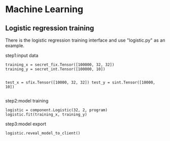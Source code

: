 # Machine Learning
## Logistic regression training
<p style="text-align:justify; text-justify:inter-ideograph;">
There is the logistic regression training interface and use "logistic.py" as an example.
</p>
<p style="text-align:justify; text-justify:inter-ideograph;">
step1:input data
</p>
<pre><code>training_x = secret_fix.Tensor([100000, 32, 32])
training_y = secret_int.Tensor([100000, 10])

test_x = sfix.Tensor([10000, 32, 32])
test_y = sint.Tensor([10000, 10])
</code></pre>

<p style="text-align:justify; text-justify:inter-ideograph;">
step2:model training
</p>
<pre><code>logistic = component.Logistic(32, 2, program)
logistic.fit(training_x, training_y)
</code></pre>

<p style="text-align:justify; text-justify:inter-ideograph;">
step3:model export
</p>
<pre><code>logistic.reveal_model_to_client()
</code></pre>